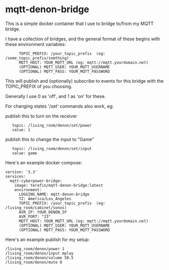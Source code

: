 # mqtt-denon-bridge

This is a simple docker container that I use to bridge to/from my MQTT bridge.

I have a collection of bridges, and the general format of these begins with these environment variables:
```
      TOPIC_PREFIX: /your_topic_prefix  (eg: /some_topic_prefix/somthing)
      MQTT_HOST: YOUR_MQTT_URL (eg: mqtt://mqtt.yourdomain.net)
      (OPTIONAL) MQTT_USER: YOUR_MQTT_USERNAME
      (OPTIONAL) MQTT_PASS: YOUR_MQTT_PASSWORD
````

This will publish and (optionally) subscribe to events for this bridge with the TOPIC_PREFIX of you choosing.

Generally I use 0 as 'off', and 1 as 'on' for these.

For changing states '/set' commands also work, eg:

publish this to turn on the receiver
```
   topic: /living_room/denon/set/power 
   value: 1
```

publish this to change the input to "Game"
```
   topic: /living_room/denon/set/input 
   value: game
```

Here's an example docker compose:

```
version: '3.3'
services:
  mqtt-cyberpower-bridge:
    image: terafin/mqtt-denon-bridge:latest
    environment:
      LOGGING_NAME: mqtt-denon-bridge
      TZ: America/Los_Angeles
      TOPIC_PREFIX: /your_topic_prefix  (eg: /living_room/cabinet/sonos)
      AVR_IP: YOUR_DENON_IP
      AVR_PORT: "23" 
      MQTT_HOST: YOUR_MQTT_URL (eg: mqtt://mqtt.yourdomain.net)
      (OPTIONAL) MQTT_USER: YOUR_MQTT_USERNAME
      (OPTIONAL) MQTT_PASS: YOUR_MQTT_PASSWORD
```

Here's an example publish for my setup:

```
/living_room/denon/power 1
/living_room/denon/input mplay
/living_room/denon/volume 50.5
/living_room/denon/mute 0
```
